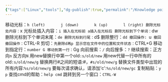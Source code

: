 ```yaml
---
{"tags":["Linux","tools"],"dg-publish":true,"permalink":"/Knowledge point/Linux/vim常用快捷键汇总/","dgPassFrontmatter":true}
---
```


移动光标：`h (left)       j (down)       k (up)       l (right)
删除光标处内容：`x
光标处插入内容：`i 插入在光标前 a插入在光标后
删除光标到下个单词：`dw
删除光标到下个单词末尾：`de
删除光标到行尾：`d$
删除整行：`dd
撤回操作: `u`
撤回撤回操作：`CTRL-R
剪切：`先删除d再p
显示您在文件中的位置和文件状态：`CTRL+G
移动到指定行：`number G
移动到第一行：`Gg
向前搜索：`/`  向后搜多：`?`
继续搜索：正方向`n` 反方向`N`
用new替换行中第一个old`:s/old/new`
用new代替一行中所有的old`:s/old/new/g`
替换两行#之间的短语:#，`#s/old/new/g`
替换文件类型中出现的所有内容:`%s/old/new/g`
要每次请求确认，请添加'c':`%s/old/new/gc`
复制粘贴：`y` `p`
查找cmd的帮助：`help cmd`
跳转到另一个窗口：`CTRL-W`
